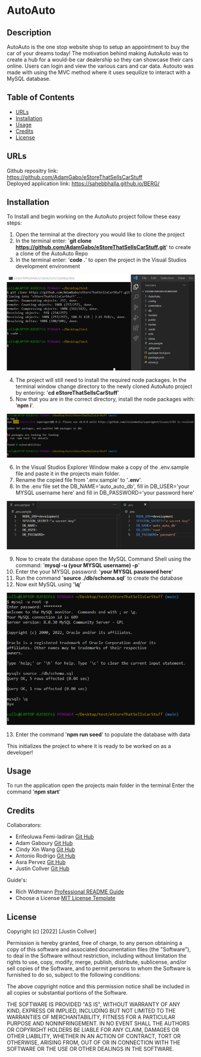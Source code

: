 # AutoAuto

## Description

AutoAuto is the one stop website shop to setup an appointment to buy the car of your dreams today! The motivation behind making AutoAuto was to create a hub for a would-be car dealership so they can showcase their cars online. Users can login and view the various cars and car data. Autouto was made with using the MVC method where it uses sequilize to interact with a MySQL database.

## Table of Contents

- [URLs](#urls)
- [Installation](#installation)
- [Usage](#usage)
- [Credits](#credits)
- [License](#license)

## URLs
Github repositry link: https://github.com/AdamGabo/eStoreThatSellsCarStuff <br>
Deployed application link: https://sahebbhalla.github.io/BERG/

## Installation
To Install and begin working on the AutoAuto project follow these easy steps:

1. Open the terminal at the directory you would like to clone the project
2. In the terminal enter: '<b>git clone https://github.com/AdamGabo/eStoreThatSellsCarStuff.git</b>' to create a clone of the AutoAuto Repo
3. In the terminal enter: '<b>code .</b>' to open the project in the Visual Studios development environment

![npm Installation](./public/pictures/npm-installation.png)

4. The project will still need to install the required node packages. In the terminal window change directory to the newly cloned AutoAuto project by entering: '<b>cd eStoreThatSellsCarStuff</b>' 
5. Now that you are in the correct directory, install the node packages with: '<b>npm i</b>'.

![npm Installation](./public/pictures/node-install.png)

6. In the Visual Studios Explorer Window make a copy of the .env.sample file and paste it in the projects main folder.
7. Rename the copied file from '.env.sample' to '<b>.env</b>'.
8. In the .env file set the DB_NAME='auto_auto_db', fill in DB_USER='your MYSQL username here' and fill in DB_PASSWORD='your password here'

![env Example](./public/pictures/env-example.png)

9. Now to create the database open the MySQL Command Shell using the command: '<b>mysql -u (your MYSQL username) -p</b>'
10. Enter the your MYSQL password: '<b>your MYSQL password here</b>'
11. Run the command '<b>source ./db/schema.sql</b>' to create the database
12. Now exit MySQL using '<b>\q</b>'

![env Example](./public/pictures/mysql-example.png)

13. Enter the command '<b>npm run seed</b>' to populate the database with data

This initializes the project to where it is ready to be worked on as a developer!

## Usage

To run the application open the projects main folder in the terminal
Enter the command '<b>npm start</b>'

## Credits

Collaborators:
- Erifeoluwa Femi-ladiran [Git Hub](https://github.com/FOR-TIMI)
- Adam Gaboury [Git Hub](https://github.com/AdamGabo)
- Cindy Xin Wang [Git Hub](https://github.com/CindyX1109)
- Antonio Rodrigo [Git Hub](https://github.com/Maemis)
- Asra Pervez [Git Hub](https://github.com/asrabilal)
- Justin Collver [Git Hub](https://github.com/threewide)

Guide's:
- Rich Widtmann [Professional README Guide](https://coding-boot-camp.github.io/full-stack/github/professional-readme-guide)
- Choose a License [MIT License Template](https://choosealicense.com/licenses/mit/)

## License

Copyright (c) [2022] [Justin Collver]

Permission is hereby granted, free of charge, to any person obtaining a copy
of this software and associated documentation files (the "Software"), to deal
in the Software without restriction, including without limitation the rights
to use, copy, modify, merge, publish, distribute, sublicense, and/or sell
copies of the Software, and to permit persons to whom the Software is
furnished to do so, subject to the following conditions:

The above copyright notice and this permission notice shall be included in all
copies or substantial portions of the Software.

THE SOFTWARE IS PROVIDED "AS IS", WITHOUT WARRANTY OF ANY KIND, EXPRESS OR
IMPLIED, INCLUDING BUT NOT LIMITED TO THE WARRANTIES OF MERCHANTABILITY,
FITNESS FOR A PARTICULAR PURPOSE AND NONINFRINGEMENT. IN NO EVENT SHALL THE
AUTHORS OR COPYRIGHT HOLDERS BE LIABLE FOR ANY CLAIM, DAMAGES OR OTHER
LIABILITY, WHETHER IN AN ACTION OF CONTRACT, TORT OR OTHERWISE, ARISING FROM,
OUT OF OR IN CONNECTION WITH THE SOFTWARE OR THE USE OR OTHER DEALINGS IN THE
SOFTWARE.
